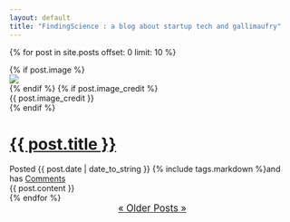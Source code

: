 ```yaml
---
layout: default
title: "FindingScience : a blog about startup tech and gallimaufry"
---
```


{% for post in site.posts offset: 0 limit: 10 %}
<div class="postlistitem">
  {% if post.image %}<div class="post-image"><img src="{{ post.image }}" /></div>{% endif %}  
  {% if post.image_credit %}<div class="post-image-credit">{{ post.image_credit }}</div>{% endif %}

  <h1><a href="{{ post.id | replace: ":", "" }}.html">{{ post.title }}</a></h1>
  <div id="date">Posted {{ post.date | date_to_string }} {% include tags.markdown %}and has <a href="{{ post.id | replace: ":", "" }}.html#disqus_thread">Comments</a></div>
  {{ post.content }}
</div>
{% endfor %}

<div style="text-align: center; font-size: 1.2em;">
  <a href="/archive.html">&laquo; Older Posts &raquo;</a>
</div>